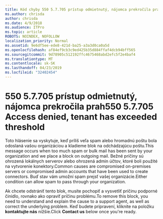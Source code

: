 ```yaml
---
title: Kód chyby 550 5.7.705 prístup odmietnutý, nájomca prekročila prah
ms.author: chrisda
author: chrisda
ms.date: 4/9/2018
ms.audience: ITPro
ms.topic: article
ROBOTS: NOINDEX, NOFOLLOW
localization_priority: Normal
ms.assetid: 9e6df5ee-ede8-421d-ba25-a3a3d0ca0a5d
ms.openlocfilehash: af84ef9cb3c9ed425b35d884ffaf4dcb94bff565
ms.sourcegitcommit: 9d78905c512192ffc4675468abd2efc5f2e4baf4
ms.translationtype: MT
ms.contentlocale: sk-SK
ms.lasthandoff: 04/23/2019
ms.locfileid: "32402454"
---
```

# <a name="550-57705-access-denied-tenant-has-exceeded-threshold"></a><span data-ttu-id="ba522-102">550 5.7.705 prístup odmietnutý, nájomca prekročila prah</span><span class="sxs-lookup"><span data-stu-id="ba522-102">550 5.7.705 Access denied, tenant has exceeded threshold</span></span>

<span data-ttu-id="ba522-103">Toto hlásenie sa vyskytuje, keď príliš veľa spam alebo hromadnú poštu bola odoslaná vašou organizáciou a kladieme blok na odchádzajúcu poštu.</span><span class="sxs-lookup"><span data-stu-id="ba522-103">This message occurs when too much spam or bulk mail has been sent by your organization and we place a block on outgoing mail.</span></span>
<span data-ttu-id="ba522-104">Bežné príčiny sú ohrozená lokálnych serverov alebo ohrozená admin účtov, ktoré boli použité na vytvorenie konektory.</span><span class="sxs-lookup"><span data-stu-id="ba522-104">Common causes are compromised on-premises servers or compromised admin accounts that have been used to create connectors.</span></span> <span data-ttu-id="ba522-105">Buď stav vám umožní spam prejsť vašej organizácie.</span><span class="sxs-lookup"><span data-stu-id="ba522-105">Either condition can allow spam to pass through your organization.</span></span>

<span data-ttu-id="ba522-106">Ak chcete odstrániť tento blok, musíte pochopiť a vysvetliť príčinu podporné činidlo, rovnako ako opraviť príčinu problému.</span><span class="sxs-lookup"><span data-stu-id="ba522-106">To remove this block, you need to understand and explain the cause to a support agent, as well as correct the underlying problem.</span></span>
<span data-ttu-id="ba522-107">Keď budete pripravení, kliknite na položku **kontaktujte nás** nižšie.</span><span class="sxs-lookup"><span data-stu-id="ba522-107">Click **Contact us** below once you're ready.</span></span>
